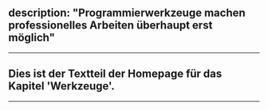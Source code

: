 description: "Programmierwerkzeuge machen professionelles Arbeiten überhaupt erst möglich"
---
---
Dies ist der Textteil der Homepage für das Kapitel 'Werkzeuge'.
---
---
